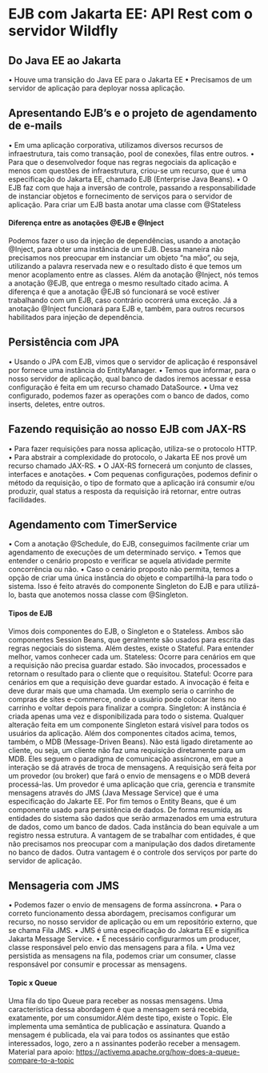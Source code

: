 # EJB com Jakarta EE: API Rest com o servidor Wildfly

## Do Java EE ao Jakarta

•	Houve uma transição do Java EE para o Jakarta EE
•	Precisamos de um servidor de aplicação para deployar nossa aplicação.


 
## Apresentando EJB’s e o projeto de agendamento de e-mails

•	Em uma aplicação corporativa, utilizamos diversos recursos de infraestrutura, tais como transação, pool de conexões, filas entre outros.
•	Para que o desenvolvedor foque nas regras negociais da aplicação e menos com questões de infraestrutura, criou-se um recurso, que é uma especificação do Jakarta EE, chamado EJB (Enterprise Java Beans).
•	O EJB faz com que haja a inversão de controle, passando a responsabilidade de instanciar objetos e fornecimento de serviços para o servidor de aplicação. Para criar um EJB basta anotar uma classe com @Stateless


#### Diferença entre as anotações @EJB e @Inject

Podemos fazer o uso da injeção de dependências, usando a anotação @Inject, para obter uma instância de um EJB. Dessa maneira não precisamos nos preocupar em instanciar um objeto “na mão”, ou seja, utilizando a palavra reservada new e o resultado disto é que temos um menor acoplamento entre as classes. Além da anotação @Inject, nós temos a anotação @EJB, que entrega o mesmo resultado citado acima. A diferença é que a anotação @EJB só funcionará se você estiver trabalhando com um EJB, caso contrário ocorrerá uma exceção. Já a anotação @Inject funcionará para EJB e, também, para outros recursos habilitados para injeção de dependência.


## Persistência com JPA

•	Usando o JPA com EJB, vimos que o servidor de aplicação é responsável por fornece uma instância do EntityManager.
•	Temos que informar, para o nosso servidor de aplicação, qual banco de dados iremos acessar e essa configuração é feita em um recurso chamado DataSource.
•	Uma vez configurado, podemos fazer as operações com o banco de dados, como inserts, deletes, entre outros.


## Fazendo requisição ao nosso EJB com JAX-RS

•	Para fazer requisições para nossa aplicação, utiliza-se o protocolo HTTP.
•	Para abstrair a complexidade do protocolo, o Jakarta EE nos provê um recurso chamado JAX-RS.
•	O JAX-RS fornecerá um conjunto de classes, interfaces e anotações.
•	Com pequenas configurações, podemos definir o método da requisição, o tipo de formato que a aplicação irá consumir e/ou produzir, qual status a resposta da requisição irá retornar, entre outras facilidades.


## Agendamento com TimerService

•	Com a anotação @Schedule, do EJB, conseguimos facilmente criar um agendamento de execuções de um determinado serviço.
•	Temos que entender o cenário proposto e verificar se aquela atividade permite concorrência ou não.
•	Caso o cenário proposto não permita, temos a opção de criar uma única instância do objeto e compartilhá-la para todo o sistema. Isso é feito através do componente Singleton do EJB e para utilizá-lo, basta que anotemos nossa classe com @Singleton.


#### Tipos de EJB

Vimos dois componentes do EJB, o Singleton e o Stateless. Ambos são componentes Session Beans, que geralmente são usados para escrita das regras negociais do sistema. Além destes, existe o Stateful. Para entender melhor, vamos conhecer cada um.
Stateless: Ocorre para cenários em que a requisição não precisa guardar estado. São invocados, processados e retornam o resultado para o cliente que o requisitou. Stateful: Ocorre para cenários em que a requisição deve guardar estado. A invocação é feita e deve durar mais que uma chamada. Um exemplo seria o carrinho de compras de sites e-commerce, onde o usuário pode colocar itens no carrinho e voltar depois para finalizar a compra. Singleton: A instância é criada apenas uma vez e disponibilizada para todo o sistema. Qualquer alteração feita em um componente Singleton estará visível para todos os usuários da aplicação.
Além dos componentes citados acima, temos, também, o MDB (Message-Driven Beans). Não está ligado diretamente ao cliente, ou seja, um cliente não faz uma requisição diretamente para um MDB. Eles seguem o paradigma de comunicação assíncrona, em que a interação se dá através de troca de mensagens. A requisição será feita por um provedor (ou broker) que fará o envio de mensagens e o MDB deverá processá-las. Um provedor é uma aplicação que cria, gerencia e transmite mensagens através do JMS (Java Message Service) que é uma especificação do Jakarte EE.
Por fim temos o Entity Beans, que é um componente usado para persistência de dados. De forma resumida, as entidades do sistema são dados que serão armazenados em uma estrutura de dados, como um banco de dados. Cada instância do bean equivale a um registro nessa estrutura. A vantagem de se trabalhar com entidades, é que não precisamos nos preocupar com a manipulação dos dados diretamente no banco de dados. Outra vantagem é o controle dos serviços por parte do servidor de aplicação.


## Mensageria com JMS

•	Podemos fazer o envio de mensagens de forma assíncrona.
•	Para o correto funcionamento dessa abordagem, precisamos configurar um recurso, no nosso servidor de aplicação ou em um repositório externo, que se chama Fila JMS.
•	JMS é uma especificação do Jakarta EE e significa Jakarta Message Service.
•	É necessário configurarmos um producer, classe responsável pelo envio das mensagens para a fila.
•	Uma vez persistida as mensagens na fila, podemos criar um consumer, classe responsável por consumir e processar as mensagens.


#### Topic x Queue

Uma fila do tipo Queue para receber as nossas mensagens. Uma característica dessa abordagem é que a mensagem será recebida, exatamente, por um consumidor.Além deste tipo, existe o Topic. Ele implementa uma semântica de publicação e assinatura. Quando a mensagem é publicada, ela vai para todos os assinantes que estão interessados, logo, zero a n assinantes poderão receber a mensagem.
Material para apoio: https://activemq.apache.org/how-does-a-queue-compare-to-a-topic

